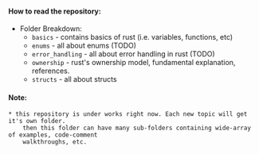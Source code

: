 #### How to read the repository:
* Folder Breakdown:
    * `basics` - contains basics of rust (i.e. variables, functions, etc)
    * `enums`  - all about enums (TODO)
    * `error_handling` - all about error handling in rust (TODO)
    * `ownership` - rust's ownership model, fundamental explanation, references.
    * `structs` - all about structs

#### Note: 
    * this repository is under works right now. Each new topic will get it's own folder.
        then this folder can have many sub-folders containing wide-array of examples, code-comment
        walkthroughs, etc.
